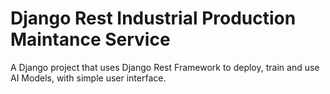 # Django Rest Industrial Production Maintance Service
A Django project that uses Django Rest Framework to deploy, train and use AI Models, with simple user interface.
